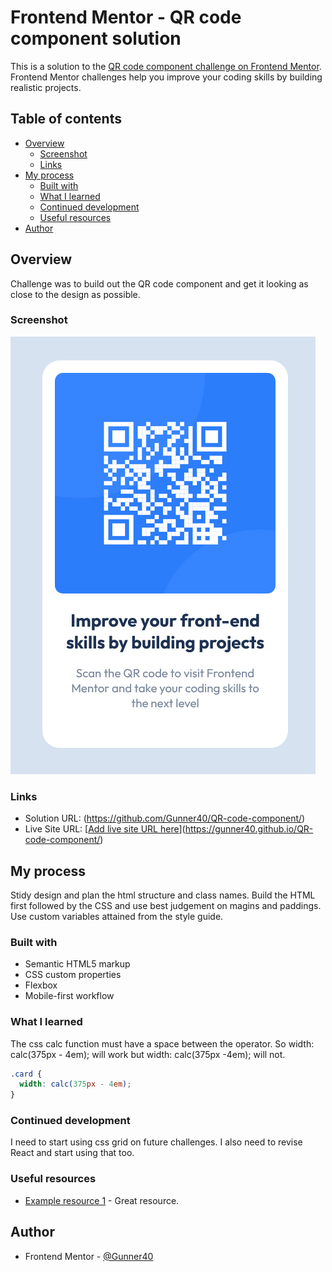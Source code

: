 # Frontend Mentor - QR code component solution

This is a solution to the [QR code component challenge on Frontend Mentor](https://www.frontendmentor.io/challenges/qr-code-component-iux_sIO_H). Frontend Mentor challenges help you improve your coding skills by building realistic projects.

## Table of contents

- [Overview](#overview)
  - [Screenshot](#screenshot)
  - [Links](#links)
- [My process](#my-process)
  - [Built with](#built-with)
  - [What I learned](#what-i-learned)
  - [Continued development](#continued-development)
  - [Useful resources](#useful-resources)
- [Author](#author)

## Overview

Challenge was to build out the QR code component and get it looking as close to the design as possible.

### Screenshot

![](./Screenshot-QR-code-component.png)

### Links

- Solution URL: (https://github.com/Gunner40/QR-code-component/)
- Live Site URL: [[Add live site URL here](https://gunner40.github.io/QR-code-component/)](https://gunner40.github.io/QR-code-component/)

## My process

Stidy design and plan the html structure and class names. Build the HTML first followed by the CSS and use best judgement on magins and paddings. Use custom variables attained from the style guide.

### Built with

- Semantic HTML5 markup
- CSS custom properties
- Flexbox
- Mobile-first workflow

### What I learned

The css calc function must have a space between the operator. So width: calc(375px - 4em); will work but width: calc(375px -4em); will not.

```css
.card {
  width: calc(375px - 4em);
}
```

### Continued development

I need to start using css grid on future challenges. I also need to revise React and start using that too.

### Useful resources

- [Example resource 1](https://www.w3schools.com/) - Great resource.

## Author

- Frontend Mentor - [@Gunner40](https://www.frontendmentor.io/profile/Gunner40)
